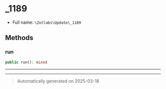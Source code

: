 
# _1189





* Full name: `\Zotlabs\Update\_1189`




## Methods


### run



```php
public run(): mixed
```












***


***
> Automatically generated on 2025-03-18
